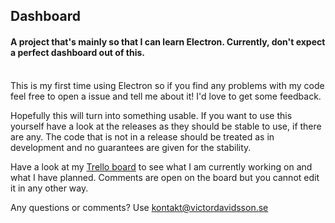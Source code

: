 ## Dashboard
#### A project that's mainly so that I can learn Electron. Currently, don't expect a perfect dashboard out of this.
<br>
This is my first time using Electron so if you find any problems with my code feel free to open a issue and tell me about it! I'd love to get some feedback.

Hopefully this will turn into something usable. If you want to use this yourself have a look at the releases as they should be stable to use, if there are any. The code that is not in a release should be treated as in development and no guarantees are given for the stability.

Have a look at my [Trello board](https://trello.com/b/sCPiCzS1) to see what I am currently working on and what I have planned. Comments are open on the board but you cannot edit it in any other way.

Any questions or comments? Use [kontakt@victordavidsson.se](mailto:kontakt@victordavidsson.se)
